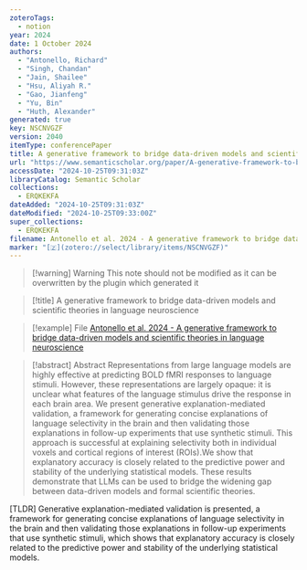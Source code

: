 ```yaml
---
zoteroTags:
  - notion
year: 2024
date: 1 October 2024
authors:
  - "Antonello, Richard"
  - "Singh, Chandan"
  - "Jain, Shailee"
  - "Hsu, Aliyah R."
  - "Gao, Jianfeng"
  - "Yu, Bin"
  - "Huth, Alexander"
generated: true
key: NSCNVGZF
version: 2040
itemType: conferencePaper
title: A generative framework to bridge data-driven models and scientific theories in language neuroscience
url: "https://www.semanticscholar.org/paper/A-generative-framework-to-bridge-data-driven-models-Antonello-Singh/5d0454b1e913770d8de136b7f1b7841f427462e0"
accessDate: "2024-10-25T09:31:03Z"
libraryCatalog: Semantic Scholar
collections:
  - ERQKEKFA
dateAdded: "2024-10-25T09:31:03Z"
dateModified: "2024-10-25T09:33:00Z"
super_collections:
  - ERQKEKFA
filename: Antonello et al. 2024 - A generative framework to bridge data-driven models and scientific theories in language neuroscience
marker: "[🇿](zotero://select/library/items/NSCNVGZF)"
---
```


>[!warning] Warning
> This note should not be modified as it can be overwritten by the plugin which generated it

> [!title] A generative framework to bridge data-driven models and scientific theories in language neuroscience

> [!example] File
> [Antonello et al. 2024 - A generative framework to bridge data-driven models and scientific theories in language neuroscience](Antonello%20et%20al.%202024%20-%20A%20generative%20framework%20to%20bridge%20data-driven%20models%20and%20scientific%20theories%20in%20language%20neuroscience.pdf)

> [!abstract] Abstract
> Representations from large language models are highly effective at predicting BOLD fMRI responses to language stimuli. However, these representations are largely opaque: it is unclear what features of the language stimulus drive the response in each brain area. We present generative explanation-mediated validation, a framework for generating concise explanations of language selectivity in the brain and then validating those explanations in follow-up experiments that use synthetic stimuli. This approach is successful at explaining selectivity both in individual voxels and cortical regions of interest (ROIs).We show that explanatory accuracy is closely related to the predictive power and stability of the underlying statistical models. These results demonstrate that LLMs can be used to bridge the widening gap between data-driven models and formal scientific theories.

[TLDR] Generative explanation-mediated validation is presented, a framework for generating concise explanations of language selectivity in the brain and then validating those explanations in follow-up experiments that use synthetic stimuli, which shows that explanatory accuracy is closely related to the predictive power and stability of the underlying statistical models.

